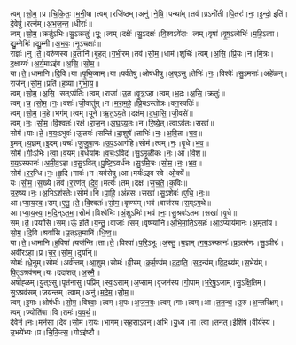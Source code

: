 

  
त्वम्।सो॒म॒।प्र।चि॒कि॒तः॒।म॒नी॒षा।त्वम्।रजि॑ष्ठम्।अनु॑।ने॒षि॒।पन्था॑म्।तव॑।प्रऽनी॑ती।पि॒तरः॑।नः॒।इ॒न्दो॒ इति॑।दे॒वेषु॑।रत्न॑म्।अ॒भ॒ज॒न्त॒।धीराः॑॥  
त्वम्।सो॒म॒।क्रतु॑ऽभिः।सु॒ऽक्रतुः॑।भूः॒।त्वम्।दक्षैः॑।सु॒ऽदक्षः॑।वि॒श्वऽवे॑दाः।त्वम्।वृषा॑।वृ॒ष॒ऽत्वेभिः॑।म॒हि॒ऽत्वा।द्यु॒म्नेभिः॑।द्यु॒म्नी।अ॒भ॒वः॒।नृ॒ऽचक्षाः॑॥  
राज्ञः॑।नु।ते॒।वरु॑णस्य।व्र॒तानि॑।बृ॒हत्।ग॒भी॒रम्।तव॑।सो॒म॒।धाम॑।शुचिः॑।त्वम्।अ॒सि॒।प्रि॒यः।न।मि॒त्रः।द॒क्षाय्यः॑।अ॒र्य॒माऽइ॑व।अ॒सि॒।सो॒म॒॥  
या।ते॒।धामा॑नि।दि॒वि।या।पृ॒थि॒व्याम्।या।पर्व॑तेषु।ओष॑धीषु।अ॒प्ऽसु।तेभिः॑।नः॒।विश्वैः॑।सु॒ऽमनाः॑।अहे॑ळन्।राज॑न्।सो॒म॒।प्रति॑।ह॒व्या।गृ॒भा॒य॒॥  
त्वम्।सो॒म॒।अ॒सि॒।सत्ऽप॑तिः।त्वम्।राजा॑।उ॒त।वृ॒त्र॒ऽहा।त्वम्।भ॒द्रः।अ॒सि॒।क्रतुः॑॥  
त्वम्।च॒।सो॒म॒।नः॒।वशः॑।जी॒वातु॑म्।न।म॒रा॒म॒हे॒।प्रि॒यऽस्तो॑त्रः।वन॒स्पतिः॑॥  
त्वम्।सो॒म॒।म॒हे।भग॑म्।त्वम्।यूने॑।ऋ॒त॒ऽय॒ते।दक्ष॑म्।द॒धा॒सि॒।जी॒वसे॑॥  
त्वम्।नः॒।सो॒म॒।वि॒श्वतः॑।रक्ष॑।रा॒ज॒न्।अ॒घ॒ऽय॒तः।न।रि॒ष्ये॒त्।त्वाऽव॑तः।सखा॑॥  
सोम॑।याः।ते॒।म॒यः॒ऽभुवः॑।ऊ॒तयः॑।सन्ति॑।दा॒शुषे॑।ताभिः॑।नः॒।अ॒वि॒ता।भ॒व॒॥  
इ॒मम्।य॒ज्ञम्।इ॒दम्।वचः॑।जु॒जु॒षा॒णः।उ॒प॒ऽआग॑हि।सोम॑।त्वम्।नः॒।वृ॒धे।भ॒व॒॥  
सोम॑।गीः॒ऽभिः।त्वा॒।व॒यम्।व॒र्धया॑मः।व॒चः॒ऽविदः॑।सु॒ऽमृ॒ळी॒कः।नः॒।आ।वि॒श॒॥  
ग॒य॒ऽस्फानः॑।अ॒मी॒व॒ऽहा।व॒सु॒ऽवित्।पु॒ष्टि॒ऽवर्ध॑नः।सु॒ऽमि॒त्रः।सो॒म॒।नः॒।भ॒व॒॥  
सोम॑।र॒र॒न्धि।नः॒।हृ॒दि।गावः॑।न।यव॑सेषु।आ।मर्यः॑ऽइव स्वे।ओ॒क्ये॑॥  
यः।सो॒म॒।स॒ख्ये।तव॑।र॒रण॑त्।दे॒व॒।मर्त्यः॑।तम्।दक्षः॑।स॒च॒ते॒।क॒विः॥  
उ॒रु॒ष्य।नः॒।अ॒भिऽश॑स्तेः।सोम॑।नि।पा॒हि॒।अंह॑सः।सखा॑।सु॒ऽशेवः॑।ए॒धि॒।नः॒॥  
आ।प्या॒य॒स्व॒।सम्।ए॒तु॒।ते॒।वि॒श्वतः॑।सो॒म॒।वृष्ण्य॑म्।भव॑।वाज॑स्य।स॒म्ऽग॒थे॥  
आ।प्या॒य॒स्व॒।म॒दि॒न्ऽत॒म॒।सोम॑।विश्वे॑भिः।अं॒शुऽभिः॑।भव॑।नः॒।सु॒श्रवः॑ऽतमः।सखा॑।वृ॒धे॥  
सम्।ते॒।पयां॑सि।सम्।ऊँ॒ इति॑।य॒न्तु॒।वाजाः॑।सम्।वृष्ण्या॑नि।अ॒भि॒मा॒ति॒ऽसहः॑।आ॒ऽप्याय॑मानः।अ॒मृता॑य।सो॒म॒।दि॒वि।श्रवां॑सि।उ॒त्ऽत॒मानि॑।धि॒ष्व॒॥  
या।ते॒।धामा॑नि।ह॒विषा॑।यज॑न्ति।ता।ते॒।विश्वा॑।प॒रि॒ऽभूः।अ॒स्तु॒।य॒ज्ञम्।ग॒य॒ऽस्फानः॑।प्र॒ऽतर॑णः।सु॒ऽवीरः॑।अवी॑रऽहा।प्र।च॒र॒।सो॒म॒।दुर्या॑न्॥  
सोमः॑।धे॒नुम्।सोमः॑।अर्व॑न्तम्।आ॒शुम्।सोमः॑।वी॒रम्।क॒र्म॒ण्य॑म्।द॒दा॒ति॒।स॒द॒न्य॑म्।वि॒द॒थ्य॑म्।स॒भेय॑म्।पि॒तृ॒ऽश्रव॑णम्।यः।ददा॑शत्।अ॒स्मै॒॥  
अषा॑ह्ळम्।यु॒त्ऽसु।पृत॑नासु।पप्रि॑म्।स्वः॒ऽसाम्।अ॒प्साम्।वृ॒जन॑स्य।गो॒पाम्।भ॒रे॒षु॒ऽजाम्।सु॒ऽक्षि॒तिम्।सु॒ऽश्रव॑सम्।जय॑न्तम्।त्वाम्।अनु॑।म॒दे॒म॒।सो॒म॒॥  
त्वम्।इ॒माः।ओष॑धीः।सो॒म॒।विश्वाः॒।त्वम्।अ॒पः।अ॒ज॒न॒यः॒।त्वम्।गाः।त्वम्।आ।त॒त॒न्थ॒।उ॒रु।अ॒न्तरि॑क्षम्।त्वम्।ज्योति॑षा।वि।तमः॑।व॒व॒र्थ॒॥  
दे॒वेन॑।नः॒।मन॑सा।दे॒व॒।सो॒म॒।रा॒यः।भा॒गम्।स॒ह॒सा॒ऽव॒न्।अ॒भि।यु॒ध्य॒।मा।त्वा।त॒न॒त्।ईशि॑षे।वी॒र्य॑स्य।उ॒भये॑भ्यः।प्र।चि॒कि॒त्स॒।गोऽइ॑ष्टौ॥  
